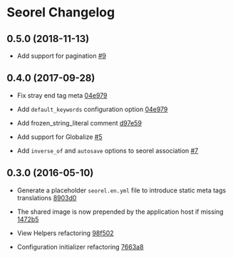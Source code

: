 # Seorel Changelog

## 0.5.0 (2018-11-13)

* Add support for pagination [#9](https://github.com/dalpo/seorel/pull/9)

## 0.4.0 (2017-09-28)

* Fix stray end tag meta [04e979](https://github.com/dalpo/seorel/commit/f2057e782897daf7ab2b132374deec146b8e4631)

* Add `default_keywords` configuration option [04e979](https://github.com/dalpo/seorel/commit/04e97904b7a099b665ed32d3ea1361c0239c173d)

* Add frozen_string_literal comment [d97e59](https://github.com/dalpo/seorel/commit/d97e59629a260e8188ed4d13fa530d52cfc9f128)

* Add support for Globalize [#5](https://github.com/dalpo/seorel/pull/5)

* Add `inverse_of` and `autosave` options to seorel association [#7](https://github.com/dalpo/seorel/pull/7)

## 0.3.0 (2016-05-10)

* Generate a placeholder `seorel.en.yml` file to introduce static meta tags translations [8903d0](https://github.com/dalpo/seorel/commit/8903d0ea29b2d978cc5a7111b1a7469259dd16cb)

* The shared image is now prepended by the application host if missing [1472b5](https://github.com/dalpo/seorel/commit/1472b5af8d39559acb009c57026726ebc74222e7)

* View Helpers refactoring [98f502](https://github.com/dalpo/seorel/commit/98f502f0c42f1dd00d9b97150ed0a8b05c5d75ec)

* Configuration initializer refactoring [7663a8](https://github.com/dalpo/seorel/commit/7663a87d9a0a8aeac94c05adc9fcd11c6fde0055)
